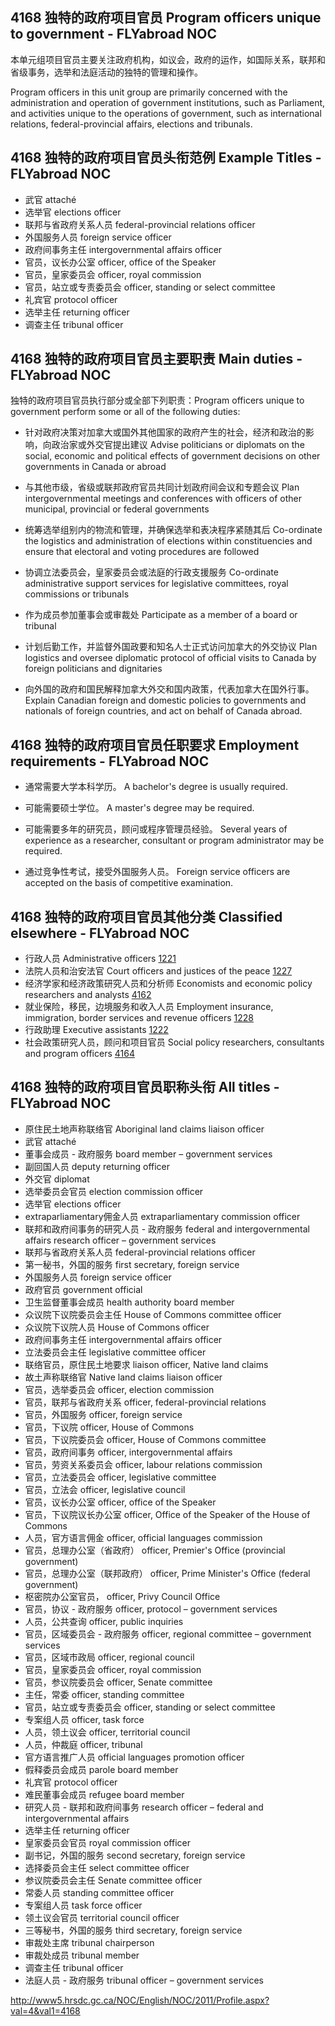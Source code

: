 ## 4168 独特的政府项目官员 Program officers unique to government - FLYabroad NOC

本单元组项目官员主要关注政府机构，如议会，政府的运作，如国际关系，联邦和省级事务，选举和法庭活动的独特的管理和操作。

Program officers in this unit group are primarily concerned with the administration and operation of government institutions, such as Parliament, and activities unique to the operations of government, such as international relations, federal-provincial affairs, elections and tribunals.

## 4168 独特的政府项目官员头衔范例 Example Titles - FLYabroad NOC

* 武官 attaché
* 选举官 elections officer
* 联邦与省政府关系人员 federal-provincial relations officer
* 外国服务人员 foreign service officer
* 政府间事务主任 intergovernmental affairs officer
* 官员，议长办公室 officer, office of the Speaker
* 官员，皇家委员会 officer, royal commission
* 官员，站立或专责委员会 officer, standing or select committee
* 礼宾官 protocol officer
* 选举主任 returning officer
* 调查主任 tribunal officer

## 4168 独特的政府项目官员主要职责 Main duties - FLYabroad NOC

独特的政府项目官员执行部分或全部下列职责：Program officers unique to government perform some or all of the following duties:

* 针对政府决策对加拿大或国外其他国家的政府产生的社会，经济和政治的影响，向政治家或外交官提出建议
Advise politicians or diplomats on the social, economic and political effects of government decisions on other governments in Canada or abroad

* 与其他市级，省级或联邦政府官员共同计划政府间会议和专题会议
Plan intergovernmental meetings and conferences with officers of other municipal, provincial or federal governments

* 统筹选举组别内的物流和管理，并确保选举和表决程序紧随其后
Co-ordinate the logistics and administration of elections within constituencies and ensure that electoral and voting procedures are followed

* 协调立法委员会，皇家委员会或法庭的行政支援服务
Co-ordinate administrative support services for legislative committees, royal commissions or tribunals

* 作为成员参加董事会或审裁处
Participate as a member of a board or tribunal

* 计划后勤工作，并监督外国政要和知名人士正式访问加拿大的外交协议
Plan logistics and oversee diplomatic protocol of official visits to Canada by foreign politicians and dignitaries

* 向外国的政府和国民解释加拿大外交和国内政策，代表加拿大在国外行事。
Explain Canadian foreign and domestic policies to governments and nationals of foreign countries, and act on behalf of Canada abroad.

## 4168 独特的政府项目官员任职要求 Employment requirements - FLYabroad NOC

* 通常需要大学本科学历。
A bachelor's degree is usually required.

* 可能需要硕士学位。
A master's degree may be required.

* 可能需要多年的研究员，顾问或程序管理员经验。
Several years of experience as a researcher, consultant or program administrator may be required.

* 通过竞争性考试，接受外国服务人员。
Foreign service officers are accepted on the basis of competitive examination.

## 4168 独特的政府项目官员其他分类 Classified elsewhere - FLYabroad NOC

* 行政人员 Administrative officers [1221](1221)
* 法院人员和治安法官 Court officers and justices of the peace [1227](1227)
* 经济学家和经济政策研究人员和分析师 Economists and economic policy researchers and analysts [4162](4162)
* 就业保险，移民，边境服务和收入人员 Employment insurance, immigration, border services and revenue officers [1228](1228)
* 行政助理 Executive assistants [1222](1222)
* 社会政策研究人员，顾问和项目官员 Social policy researchers, consultants and program officers [4164](4164)

## 4168 独特的政府项目官员职称头衔 All titles - FLYabroad NOC

* 原住民土地声称联络官 Aboriginal land claims liaison officer
* 武官 attaché
* 董事会成员 - 政府服务 board member – government services
* 副回国人员 deputy returning officer
* 外交官 diplomat
* 选举委员会官员 election commission officer
* 选举官 elections officer
* extraparliamentary佣金人员 extraparliamentary commission officer
* 联邦和政府间事务的研究人员 - 政府服务 federal and intergovernmental affairs research officer – government services
* 联邦与省政府关系人员 federal-provincial relations officer
* 第一秘书，外国的服务 first secretary, foreign service
* 外国服务人员 foreign service officer
* 政府官员 government official
* 卫生监督董事会成员 health authority board member
* 众议院下议院委员会主任 House of Commons committee officer
* 众议院下议院人员 House of Commons officer
* 政府间事务主任 intergovernmental affairs officer
* 立法委员会主任 legislative committee officer
* 联络官员，原住民土地要求 liaison officer, Native land claims
* 故土声称联络官 Native land claims liaison officer
* 官员，选举委员会 officer, election commission
* 官员，联邦与省政府关系 officer, federal-provincial relations
* 官员，外国服务 officer, foreign service
* 官员，下议院 officer, House of Commons
* 官员，下议院委员会 officer, House of Commons committee
* 官员，政府间事务 officer, intergovernmental affairs
* 官员，劳资关系委员会 officer, labour relations commission
* 官员，立法委员会 officer, legislative committee
* 官员，立法会 officer, legislative council
* 官员，议长办公室 officer, office of the Speaker
* 官员，下议院议长办公室 officer, Office of the Speaker of the House of Commons
* 人员，官方语言佣金 officer, official languages commission
* 官员，总理办公室（省政府） officer, Premier's Office (provincial government)
* 官员，总理办公室（联邦政府） officer, Prime Minister's Office (federal government)
* 枢密院办公室官员， officer, Privy Council Office
* 官员，协议 - 政府服务 officer, protocol – government services
* 人员，公共查询 officer, public inquiries
* 官员，区域委员会 - 政府服务 officer, regional committee – government services
* 官员，区域市政局 officer, regional council
* 官员，皇家委员会 officer, royal commission
* 官员，参议院委员会 officer, Senate committee
* 主任，常委 officer, standing committee
* 官员，站立或专责委员会 officer, standing or select committee
* 专案组人员 officer, task force
* 人员，领土议会 officer, territorial council
* 人员，仲裁庭 officer, tribunal
* 官方语言推广人员 official languages promotion officer
* 假释委员会成员 parole board member
* 礼宾官 protocol officer
* 难民董事会成员 refugee board member
* 研究人员 - 联邦和政府间事务 research officer – federal and intergovernmental affairs
* 选举主任 returning officer
* 皇家委员会官员 royal commission officer
* 副书记，外国的服务 second secretary, foreign service
* 选择委员会主任 select committee officer
* 参议院委员会主任 Senate committee officer
* 常委人员 standing committee officer
* 专案组人员 task force officer
* 领土议会官员 territorial council officer
* 三等秘书，外国的服务 third secretary, foreign service
* 审裁处主席 tribunal chairperson
* 审裁处成员 tribunal member
* 调查主任 tribunal officer
* 法庭人员 - 政府服务 tribunal officer – government services

http://www5.hrsdc.gc.ca/NOC/English/NOC/2011/Profile.aspx?val=4&val1=4168
